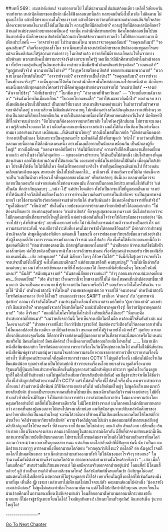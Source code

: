 ##บทที่ 569 : งามสง่าดังก่อน!
จางเย่ออกรถไป ไม่ได้นำพาเมฆไปแม้แต่ก้อนเดียว เหลือไว้เพียงควันจากท้ายรถ
เหล่านักศึกษาของเป่ยต้า เมื่อได้ฟังกลอนบทนี้แล้ว หลายคนยืนนิ่งไม่ไหวติง ไม่ติดตาม ไม่พูดอะไรอีก คล้ายได้ทราบความในใจของจางเย่ คล้ายได้ทราบว่าคนที่สามารถแต่งกลอนอันจับใจคล้ายเลือดจะหยาดหยดในเวลานี้ได้นั้นเป็นเช่นไร
ความรู้สึกที่มีต่อเป่ยต้า?
ความรู้สึกที่มีต่อเหล่านักศึกษา?
ล้วนแล้วแต่บ่งบอกด้วยบทกลอนนั้นเอง!
จากนั้น เหล่านักศึกษาแยกย้าย มีคนโพสต์กลอนขึ้นไปบนอินเทอร์เน็ต
นักศึกษาของเป่ยต้านับไม่ถ้วนต่างโพสต์ข้อความอย่างรวดเร็ว ไม่ใช่ข้อความยาวมาก มีเพียงประโยคนี้ --- ‘อาจารย์จางเย่ ไม่ว่านานแค่ไหน พวกเราจะรอคุณกลับมา!’
"รอคุณกลับมา!"
"รอคุณกลับมา!"
เกิดเรื่องอยู่สองชั่วโมง ชาวเน็ตแทบไม่เจอเหล่านักศึกษาของเป่ยต้าออกมาพูดอะไรเลย แม้จะเห็นคลิปและได้รู้สถานการณ์คร่าวๆ ในเป่ยต้าแล้ว ทว่ากลับไม่มีรายละเอียดอะไรอื่นจากทางเป่ยต้าเลย พวกเขายังคงไม่ทราบกระจ่างจึงต่างกระหายใคร่รู้ พอเห็นว่ามีนักศึกษาเป่ยต้าโผล่หน้าออกมา ทั้งยังรวมกลุ่มกันอยู่ในอินเทอร์เน็ต เหล่าชาวเน็ตมืดฟ้ามัวดินพลันแห่เข้ารุมล้อม!
"เจอคนแล้ว!"
"ลูกผู้ชายตัวจริง! พวกนายเป็นไงบ้าง?"
"วีรบุรุษวีรสตรีของเป่ยต้า! ขอยกย่องชมเชยพวกนาย!"
"พวกนายโดนลงโทษกันไหม?"
"อาจารย์จางล่ะ? อาจารย์จางเป็นไงบ้าง?"
"รอคุณกลับมา? อาจารย์จางโดนพักงานจริงๆ?"
จากนั้นทุกคนก็ได้เห็นว่าเหล่านักศึกษานั้นโพสต์กลอนลงไปบทหนึ่งด้วย นักศึกษาคนหนึ่งบอกกับทุกคนอย่างโศกเศร้าว่านี่คือคำพูดสุดท้ายก่อนจางเย่จากไป
‘ลาแล้วเป่ยต้า’
--จางเย่
"ฉันจากไปช้าๆ"
"ดังที่เข้ามาช้าๆ"
"โบกมือเบาๆ"
"อำลาเมฆที่ฟ้าตะวันตก"
—
"เงียบเมื่อยามฉันจากลา"
"เช่นฉันเงียบงันเมื่อมาเยือน"
"โบกเอยโบกแขนเสื้อ"
"อย่าให้เมฆขาวติดมือไป"
พออ่านจบ ชาวเน็ตพลันต้องเงียบไปชั่วขณะ!
เป็นบทกวีที่บางเบา บางเบาเสียจนพออ่านแล้ว ในปากราวกับปราศจากรสชาติอันใดอยู่ บางเบาเสียจนไม่มีแม้แต่คำระคายหู ไม่เหมือนอย่างสไตล์อันดุดันของจางเย่ที่ผ่านๆ มา ช่างเป็นกลอนที่เรียบเรื่อยเหลือเกิน หากก็เป็นกลอนบทนี้เองที่ทำให้หลายคนต้องหวั่นไหว!
นักศึกษาปีสี่ที่ใกล้จะจบแล้วกล่าว "อีกไม่นานก็ต้องออกจากมหาวิทยาลัย ในใจยังคงรู้สึกสับสน ไม่ทราบจะแสดงความรู้สึกเช่นไรออกมาได้ ทว่าเมื่อเห็นกลอนบทนี้ของจางเย่แล้ว ผมถึงได้คิด เห็นทีคงเป็นอย่างนี้เอง ยามมา มาอย่างแผ่วเบา เหมือนผม...ที่เดินเข้ามาเงียบๆ"
ชาวเน็ตโพสต์ในเวยป๋อ "เมื่อก่อนเห็นคนด่าว่าจางเย่เป็นนักเลง ไม่เหมาะจะเป็นครูสอนอะไร ผมไพล่คิดไปถึงที่เขาพูดว่า ‘หน้าโง่’ หากว่าคนที่เขียนกลอนแบบนี้ออกมาได้คือนักเลงคนหนึ่ง อย่างนั้นผมก็อยากเป็นนักเลงเหมือนกัน เป็นนักเลงผู้ยิ่งใหญ่!"
ชาวเน็ตอีกคน "กลอนจากคลิปนี้อย่าง ‘ต้นไม้ที่เบ่งบาน’ ความจริงก็ถือเป็นผลงานที่ยอดเยี่ยมมากแล้ว อย่างในช่วงไม่กี่คำสุดท้าย --
พุทธองค์ทรงประทาน ให้ฉันเป็นไม้ต้นหนึ่ง เติบโตริมทางที่คุณต้องผ่านมา ดอกไม้เบ่งบานถ้วนทั่วใต้แสงตะวัน งดงามอย่างที่ฉันในชาติก่อนใฝ่ฝันถึง เมื่อคุณใกล้เข้ามา โปรดฟังให้ชัด ใบไม้ที่สั่นไหว คือฉันที่รอคอยอย่างจริงใจ ท้ายที่สุดเมื่อคุณเดินผ่านไป ที่ร่วงหล่นเคลียแผ่นหลังของคุณ สหายเอ๋ย นั่นไม่ใช่กลีบดอกไม้... มาถึงตรงนี้ ถ้าผมวิเคราะห์ไม่ผิด ท่อนนี้ควรจะเป็น ‘แต่เป็นน้ำตา หรือดวงใจที่หลุดลอยของฉันเอย’ หรือคำคล้ายๆ กันนี้เอง กลอนบทนี้ควรจะกลายเป็นกลอนรัก แต่จากเย่แค่แก้ไขท่อนจบของมัน ก็กลายเป็นกลอนอีกประเภทหนึ่งไปทันทีว่า ‘แต่เป็นฉัน ที่กล่าวกับคุณเบาๆ ...หน้า-โง่!’ แค่ประโยคเดียว ทั้งยังเป็นการแก้ไขที่ดูกลมกลืนมาก จางเย่ทำให้ฉันเข้าใจกวีสมัยใหม่อีกครั้งแล้ว อาจารย์จางมีความคิดสร้างสรรค์ในเชิงอักษร จะเป็นสุนทรพจน์บทกวี เขาใช้อารมณ์เรียงร้อยถ้อยคำจนเข้าด้วยกันได้ สำหรับฉันแล้ว นี่แหละคือปรมาจารย์ที่แท้จริง!"
"พูดได้ดีมาก!"
"เห็นด้วย!"
ทันใดนั้น เวยป๋อของอาจารย์จากมหาวิทยาลัยชิงหัวได้ออกมากล่าว "ไม่ต้องสงสัยเลยว่า สองท่อนสุดท้ายของ ‘ลาแล้วเป่ยต้า’ คือจุดสูงสุดของผลงานจางเย่ ฉันไม่กล้าบอกว่าจะไม่มีกลอนบทอื่นที่สามารถยิ่งใหญ่ได้เท่านี้ แต่อย่างน้อยฉันก็แน่ใจว่าจะให้ถึงระดับของจางเย่อย่าง ‘ฉันจากไปช้าๆ ดังที่เข้ามาช้าๆ’ แบบนี้คงยากอย่างยิ่ง ไม่ว่านิสัยกับอารมณ์ส่วนตัวจางเย่จะเป็นอย่างไร แค่ความสามารถระดับนี้ จางเย่ถือว่าถึงระดับที่บางคนไม่อาจเข้าถึงได้ตลอดชีวิตแล้ว!"
มีคำกล่าวว่าปราชญ์ล้วนอิจฉากัน คำพูดนี้ถูกต้องทีเดียว
แต่ตอนนี้ ในขณะนี้ อาจารย์ของมหาวิทยาลัยชั้นแนวหน้าอย่างชิงหัวผู้ซึ่งคลุกคลีกับวงการวรรณกรรมยังออกมาวิจารณ์ มองไปแล้ว เรื่องนี้เห็นได้ชัดว่ากลอนบทนี้ถือว่าสุดยอดทีเดียว!
"ท่อนท้ายสองตอนนั่น ปลายพู่กันเทพยดาโดยแท้!"
"น่าเสียดาย ถ้าจางเย่แก้ไขนิสัยตัวเองสักหน่อย ต่อไปเขาต้องเป็นแนวหน้าในวงการอักษรแน่นอน เรื่องนี้ทุกคนล้วนยอมรับ เพียงแต่นิสัยของหมอนี่มัน...เฮ้อ อย่าพูดเลย!"
"นั่นสิ นิสัยเขา ใครๆ ก็รักษาไม่ได้!"
"วันนี้ยังไม่รู้เลยว่าจะจบยังไง จางเย่จะเป็นยังไงก็ไม่รู้! คงไม่โดนแบนอีกนะ? แต่ถ้าแบนเขาอีกที คงสนุกน่าดู!"
"ผมไม่เห็นด้วยกับเมนต์บนๆ นะ ผมว่าที่จางเย่เขียนผลงานที่ยิ่งใหญ่ออกมาได้ ก็เพราะมีนิสัยที่คนอื่นๆ ไม่ชอบใจนักนี่แหละ!"
"นั่นสิ!"
"สนับสนุนจางเย่!"
"ฉันชอบนิสัยของจางเย่นะ!"
"ฮ่าๆ กลอนของจางเย่น่ะยอดเยี่ยม คน...ยิ่งยอดเยี่ยม!"
"เฮ้อ ฉันว่านะ เรื่องคราวนี้จะโทษจางเย่ก็ไม่ได้ ต้องโทษคนที่กล้าปล่อยเขาขึ้นเวทีมากกว่า ฉันจะเป็นลม พวกนายเพิ่งรู้จักจางเย่กันวันแรกหรือยังไง? ตอนรับรางวัลไมโครโฟนเงิน จางเย่ใช้ ‘น้ำนิ่ง’ ด่าหัวหน้าสถานี จำได้ไหม? งานศพของคุณพ่อเว่ย จางเย่ใช้ ‘คนบางคน’ ด่าหวัหน้าสถานีโทรทัศน์นครหลวง ยังจำได้ไหม? งานแถลงข่าวของ SARFT เขาก็เอา ‘คำตอบ’ กับ ‘สุนทรพจน์สุดท้าย’ ออกมา ยังจำกันได้ไหม? งานประชุมโรงเรียนทั่วประเทศจางเย่ก็หยิบ ‘ผู้เยาว์ของชาติ’ มาเขย่าเวที ลืมแล้วหรือ? พวกคุณยังจะกล้าให้เขาถือไมค์? ผมล่ะนับถือพวกคุณจริงๆ! ถือว่าขวัญพวกคุณกล้ามาก!"
"เฮ้อ ก็จริงนะ"
"หมอนี่ถือไมโครโฟนเมื่อไรล่ะก็ เตรียมมีเรื่องได้เลย!"
"นี่แหละคือประสบการณ์ที่สอนมา!"
"ผมว่าหลังจากวันนี้ ใครเห็นจางเย่ถือไมค์ในมือ คงต้องมีใจสั่นกันบ้างล่ะ แม่*โคตรน่ากลัวฉิ*!"
"ปากของจางเย่นี่น่ะ ยิ่งกว่าขีปนาวุธซะอีก! มีแต่ต้องระวังป้องกันไว้ตลอดเวลาเท่านั้น ไม่งั้นเผลอปล่อยไปแวบเดียว เขาก็บินเข้าหาแล้ว ขนาดตายยังไม่รู้ว่าตายยังไงด้วยซ้ำ!"
สุดท้าย การถกเถียงกลับมาตรงจุดเริ่มต้น ก็คือการที่จางเย่ด่าคนญี่ปุ่นออกอากาศในที่สาธารณะนี่สมควรหรือไม่ เหมาะสมหรือไม่
มีคนเห็นด้วย!
มีคนคัดค้าน!
เรื่องนี้คงกลายเป็นข้อถกเถียงกันไม่จบสิ้น!
……
ไม่นานนัก
หนังสือพิมพ์ออกข่าว
โทรทัศน์ออกอากาศ
เพราะว่าเรื่องในวันนี้ใหญ่หลวงเกินไป คนที่ไม่ได้มีนิสัยอ่านหนังสือพิมพ์ดูข่าวล้วนแต่มุ่งความสนใจมาด้วยความสงสัย พวกเขาอยากทราบว่าสื่อจะรายงานเรื่องนี้อย่างไร ซึ่งที่ทุกคนประหลาดใจที่สุดคือรายการข่าวของ CCTV 1 ไม่พูดถึงเรื่องนี้ เสมือนไม่มีอะไรเกิดขึ้นแม้แต่น้อย ทุกอย่างยังคงเป็นไปตามปกติ ข่าวรายงานเรื่องนโยบายบางส่วน พูดถึงเรื่องนายกรัฐมนตรีญี่ปุ่นมาเยือนประเทศจีนเพื่อเซ็นสัญญาความร่วมมือสำคัญบางประการ พูดถึงเรื่องวันงดสูบบุหรี่ในอีกไม่กี่วันข้างหน้า แต่ไม่พูดถึงเรื่องที่มหาวิทยาลัยเป่ยต้าสักนิด!
คนที่ดูข่าวประจำเห็นได้ชัดว่าเรื่องนี้กำลังถูกปกปิดด้วยความตั้งใจ CCTV แสร้งไม่สนใจเรื่องนี้ไปสนใจเรื่องอื่น คงเพราะคำขอจากเบื้องบน!
ส่วนข่าวหนังสือพิมพ์ มีวิธีจัดการแตกต่างกันไป
หนังสือพิมพ์ใหญ่ๆ ไม่พูดถึงเรื่องของมหาวิทยาลัยเป่ยต้า บ้างลงเป็นรายงานจากคนที่ผ่านไปพบเห็น ขณะเดียวกันกลับวิจารณ์จางเย่ตรงๆ ไม่มียั้ง บ้างกลัวหัวข้อนี้จะมีปัญหา จึงใช้แค่คำว่าอาจารย์บ้าง การส่งต่อพลังบวกบ้าง ไม่มองภาพรวมบ้างโดยคลุมเครืออย่างยิ่ง!
แต่สื่อไปในทิศทางเดียวกัน ไม่มีใครเข้าข้างจางเย่
บนโลกออนไลน์กลับหลากหลายกว่า ความเห็นของผู้คนออกจะไม่ตรงไปตรงมาสักหน่อย คนที่สนับสนุนจางเย่กับเหล่านักศึกษาของมหาวิทยาลัยกลับเป็นคนส่วนใหญ่ จะเห็นได้ว่ามีดาราสี่ห้าคนที่ไม่เปิดเผยชื่อแอบกดไลก์ให้โพสต์ที่ว่าด้วยเรื่อง ‘คลิปจากมหาวิทยาลัยเป่ยต้า’
ความจริงคลิปถูกลบไปแล้ว แต่คอมเมนต์ทั้งหลายแหล่ยังอยู่ คลิปลิงก์ถูกแก้ไขไปหลายครั้ง ที่ล้วนกระจายไปตามเว็บไซต์ต่างๆ
ลบแล้วอัพ
อัพแล้วลบ
เปลี่ยนชื่อ เร้นร่องรอย
เซี่ยงเซิงของจางเย่เอง ตอนแรกก็ตกอยู่ในสถานการณ์เดียวกัน
มีสื่อที่ด่าจางเย่ก่อนหน้านี้เห็นสถานการณ์ในเวยป๋อก็หยิบยกออกมา ไม่ทราบไปโกรธแค้นมาจากไหนถึงได้เริ่มลากตัวดาราที่กดไลก์ออกมาวิจารณ์ว่าพวกเขาเป็นบุคคลสาธารณะ แต่กลับมากดไลก์กับคลิปที่มีปัญหาเช่นนี้ นับว่าเป็นความผิดร้ายแรงบลาๆๆ
ดาราคนหนึ่งที่ออกมากดไลก์ตอบ "พวกคุณว่ายังไงนะ? กดไลก์? อ่อ ฉันดูอะไรจบก็กดไลก์ไปหมดนั่นแหละ ชาวเน็ตลำบากลำบนทำออกมาทั้งที ไม่ใช่ฉันชอบอะไรจริงๆ หรอกนะ"
ในจำนวนนั้นยังมีต่งซานซานซึ่งร่วมกดไลก์ด้วย
คำตอบของต่งซานซานนั้นโหดร้ายยิ่งกว่า "...เอ่อ เมื่อกี้โดนแฮ็กค่ะ" สหายร่วมชั้นเรียนของจางเย่ ไม่เคยมีความจริงออกจากปากอยู่แล้ว!
โดนแฮ็ก!
มีโดนแฮ็กด้วย!
ดูสิ ช่างเป็นการแก้ตัวที่คลาสสิกขนาดไหน!
สื่อสำนักพิมพ์นั้นพอเห็นเข้า ถึงกับพูดไม่ออก! แม้แต่คนโง่ยังไม่เชื่อคำนี้ แต่พวกเขาก็ไม่รู้จะพูดอย่างไรได้!
เหยาเจี้ยนไฉผู้ซึ่งกดไลก์ไปเช่นกันสงบนิ่งมากที่สุด เห็นสื่อ @ เขามา เหล่าเหยาไม่เพียงแต่ไม่สนใจจะแก้ตัว คอมเมนต์แถมไปคำหนึ่ง ‘น้องเรายังงามสง่าดังก่อน!’ ไม่พูดไม่แสดงท่าทีอะไรออกมาชัดเจน แต่ก็ไม่ได้ปกปิดท่าทีกับทุกคน เหยาเจี้ยนไฉผ่านร้อยศึกมาในการแสดงเซี่ยงเซิงกับจางเย่แล้ว โดนสื่อออกมาตั้งคำถามออกมาตีกระทบเขาตั้งมากมาย ก็ไม่อาจขู่ขวัญเหยาเจี้ยนไฉได้!
โจมตีทุกทิศทาง!
เสียงตะโกนทั่วทุกทิศ!
อินเทอร์เน็ต วุ่นวายใหญ่โต!


*-*-*-*-*-*-*-*-*-*-*-*-*-*-*-*-*


[Go To Next Chapter]( ./70.md)
